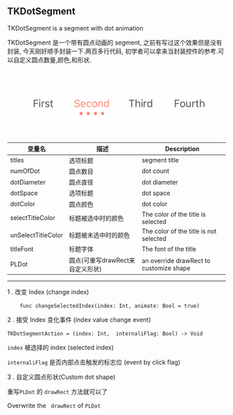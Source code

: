 ## TKDotSegment

TKDotSegment is a segment with dot animation

TKDotSegment 是一个带有圆点动画的 segment, 之前有写过这个效果但是没有封装, 今天刚好顺手封装一下.两百多行代码, 初学者可以拿来当封装控件的参考.可以自定义圆点数量,颜色,和形状.

![image](https://raw.githubusercontent.com/TBXark/TKDotSegment/master/demo.gif)

|变量名|描述|Description|
|---|---|---|
|titles|选项标题|segment title|
|numOfDot|圆点数目| dot count|
|dotDiameter|圆点直径|dot diameter|
|dotSpace|选项标题|dot space|
|dotColor|圆点颜色|dot color|
|selectTitleColor|标题被选中时的颜色|The color of the title is selected|
|unSelectTitleColor|标题被未选中时的颜色|The color of the title is not selected|
|titleFont|标题字体|The  font of the title |
|PLDot|圆点(可重写drawRect来自定义形状)|an override drawRect to customize shape|


---
1 . 改变 Index (change index)

```
    func changeSelectedIndex(index: Int, animate: Bool = true) 
```

2 . 接受 Index 变化事件 (index value change event)

```
TKDotSegmentAction = (index: Int,  internaliFlag: Bool) -> Void

```

`index` 被选择的 index (selected index)

`internaliFlag` 是否内部点击触发的标志位 (event by click flag)

3 . 自定义圆点形状(Custom dot shape)

重写`PLDot` 的 `drawRect` 方法就可以了

Overwrite the ` drawRect`  of ` PLDot ` 


